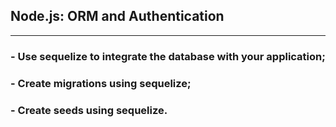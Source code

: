 ## Node.js: ORM and Authentication

<hr />

### - Use sequelize to integrate the database with your application;

### - Create migrations using sequelize;

### - Create seeds using sequelize.
